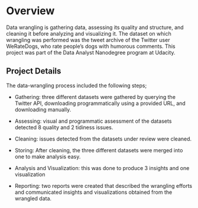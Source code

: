 
# Overview

Data wrangling is gathering data, assessing its quality and structure, and cleaning it before analyzing and visualizing it. The dataset on which wrangling was
performed was the tweet archive of the Twitter user WeRateDogs, who rate people’s dogs with humorous comments. This project was part of the Data Analyst Nanodegree program at Udacity.





## Project Details
The data-wrangling process included the following steps; 
- Gathering: three different datasets were gathered by querying the Twitter API, downloading programmatically using a provided URL, and downloading manually.

- Assessing: visual and programmatic assessment of the datasets detected 8 quality and 2 tidiness issues.

- Cleaning: issues detected from the datasets under review were cleaned.
- Storing: After cleaning, the three different datasets were merged into one to make analysis easy.
- Analysis and Visualization: this was done to produce 3 insights and one visualization
- Reporting: two reports were created that described the wrangling efforts and communicated insights and visualizations obtained from the wrangled data.


